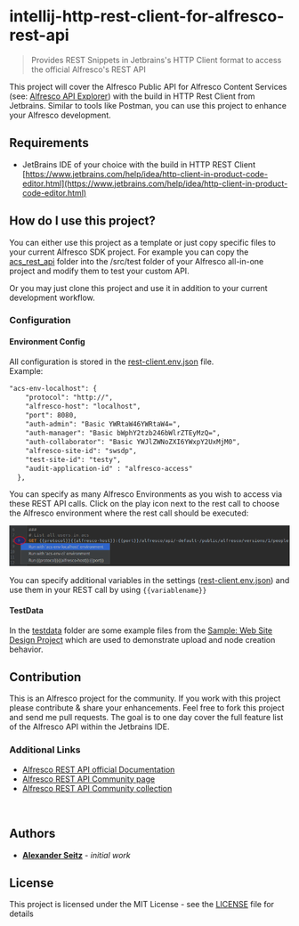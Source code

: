 # intellij-http-rest-client-for-alfresco-rest-api
> Provides REST Snippets in Jetbrains's HTTP Client format to access the official Alfresco's REST API 

This project will cover the Alfresco Public API for Alfresco Content Services
(see: [Alfresco API Explorer](https://api-explorer.alfresco.com/api-explorer/))
with the build in HTTP Rest Client from Jetbrains. 
Similar to tools like Postman, you can use this project to enhance your Alfresco development.

## Requirements
* JetBrains IDE of your choice with the build in HTTP REST Client<br/>
  [https://www.jetbrains.com/help/idea/http-client-in-product-code-editor.html](https://www.jetbrains.com/help/idea/http-client-in-product-code-editor.html)
  
## How do I use this project?
You can either use this project as a template or just copy specific files to your current Alfresco SDK project.
For example you can copy the [acs_rest_api](acs_rest_api) folder into the /src/test folder of your Alfresco all-in-one project and modify them to test your custom API.

Or you may just clone this project and use it in addition to your current development workflow.


### Configuration

#### Environment Config
All configuration is stored in the [rest-client.env.json](/acs_rest_api/rest-client.env.json) file.<br/>
Example:<br/>
```
"acs-env-localhost": {
    "protocol": "http://",
    "alfresco-host": "localhost",
    "port": 8080,
    "auth-admin": "Basic YWRtaW46YWRtaW4=",
    "auth-manager": "Basic bWphY2tzb246bWlrZTEyMzQ=",
    "auth-collaborator": "Basic YWJlZWNoZXI6YWxpY2UxMjM0",
    "alfresco-site-id": "swsdp",
    "test-site-id": "testy",
    "audit-application-id" : "alfresco-access"
  },
```
You can specify as many Alfresco Environments as you wish to access via these REST API calls.
Click on the play icon next to the rest call to choose the Alfresco environment where the rest call should be executed:

![acs_rest_api_within_jetbrains_ide.png](docs/img/acs_rest_api_within_jetbrains_ide.png)

You can specify additional variables in the settings ([rest-client.env.json](/acs_rest_api/rest-client.env.json))
and use them in your REST call by using ```{{variablename}}``` 

#### TestData

In the [testdata](testdata) folder are some example files from the [Sample: Web Site Design Project](http://localhost:8080/share/page/site/swsdp/) which are used to demonstrate upload and node creation behavior.


## Contribution

This is an Alfresco project for the community. If you work with this project please contribute & share your enhancements.
Feel free to fork this project and send me pull requests. The goal is to one day cover the full feature list of the Alfresco API within the Jetbrains IDE.

### Additional Links

* [Alfresco REST API official Documentation](http://docs.alfresco.com/6.0/pra/1/topics/pra-welcome.html)
* [Alfresco REST API Community page](https://community.alfresco.com/docs/DOC-6425-rest-api)
* [Alfresco REST API Community collection](https://community.alfresco.com/docs/DOC-6532-alfresco-52-rest-apis)

<br/>

## Authors

* **[Alexander Seitz](https://github.com/aitseitz)** - *initial work* 

## License

This project is licensed under the MIT License - see the [LICENSE](LICENSE) file for details

<br/>
